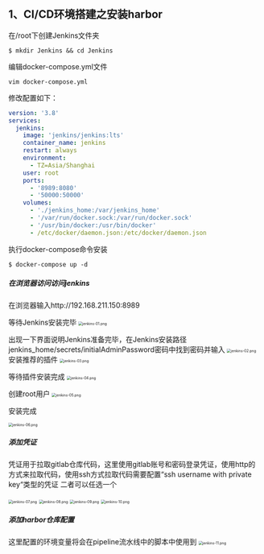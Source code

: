 ## 	1、CI/CD环境搭建之安装harbor


在/root下创建Jenkins文件夹

```shell
$ mkdir Jenkins && cd Jenkins
```
编辑docker-compose.yml文件

```shell
vim docker-compose.yml
```
修改配置如下：

```yaml
version: '3.8'
services:
  jenkins:
    image: 'jenkins/jenkins:lts'
    container_name: jenkins
    restart: always
    environment:
      - TZ=Asia/Shanghai
    user: root
    ports:
      - '8989:8080'
      - '50000:50000'
    volumes:
      - './jenkins_home:/var/jenkins_home'
      - '/var/run/docker.sock:/var/run/docker.sock'
      - '/usr/bin/docker:/usr/bin/docker'
      - /etc/docker/daemon.json:/etc/docker/daemon.json

```
执行docker-compose命令安装

```shell
$ docker-compose up -d
```


##### 在浏览器访问访问jenkins

在浏览器输入http://192.168.211.150:8989

等待Jenkins安装完毕
<img src="./images/jenkins/jenkins-01.png" alt="jenkins-01.png" style="zoom:50%;" />

出现一下界面说明Jenkins准备完毕，在Jenkins安装路径jenkins_home/secrets/initialAdminPassword密码中找到密码并输入
<img src="./images/jenkins/jenkins-02.png" alt="jenkins-02.png" style="zoom:50%;" />
安装推荐的插件
<img src="./images/jenkins/jenkins-03.png" alt="jenkins-03.png" style="zoom:50%;" />

等待插件安装完成
<img src="./images/jenkins/jenkins-04.png" alt="jenkins-04.png" style="zoom:50%;" />

创建root用户
<img src="./images/jenkins/jenkins-05.png" alt="jenkins-05.png" style="zoom:50%;" />

安装完成

<img src="./images/jenkins/jenkins-06.png" alt="jenkins-06.png" style="zoom:50%;" />


##### 添加凭证
凭证用于拉取gitlab仓库代码，这里使用gitlab账号和密码登录凭证，使用http的方式来拉取代码，使用ssh方式拉取代码需要配置“ssh username with private key“类型的凭证
二者可以任选一个

<img src="./images/jenkins/jenkins-07.png" alt="jenkins-07.png" style="zoom:50%;" />
<img src="./images/jenkins/jenkins-08.png" alt="jenkins-08.png" style="zoom:50%;" />
<img src="./images/jenkins/jenkins-09.png" alt="jenkins-09.png" style="zoom:50%;" />
<img src="./images/jenkins/jenkins-10.png" alt="jenkins-10.png" style="zoom:50%;" />

##### 添加harbor仓库配置
这里配置的环境变量将会在pipeline流水线中的脚本中使用到
<img src="./images/jenkins/jenkins-11.png" alt="jenkins-11.png" style="zoom:50%;" />















​	























